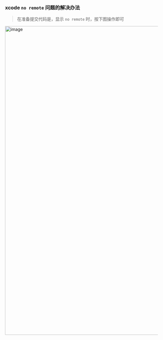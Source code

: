### xcode `no remote` 问题的解决办法
> 在准备提交代码是，显示 `no remote` 时，按下图操作即可

<img width="1020" alt="image" src="https://user-images.githubusercontent.com/29822398/156902608-473f6a36-1ed9-4aad-8011-5c5b6fc434fe.png">

